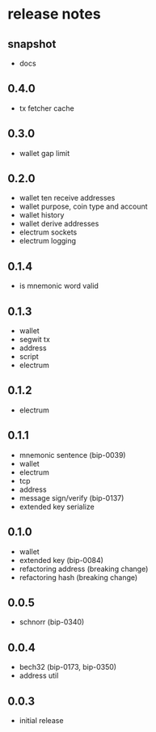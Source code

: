 # release notes

## snapshot
- docs

## 0.4.0
- tx fetcher cache

## 0.3.0
- wallet gap limit

## 0.2.0
- wallet ten receive addresses
- wallet purpose, coin type and account
- wallet history
- wallet derive addresses
- electrum sockets
- electrum logging

## 0.1.4
- is mnemonic word valid

## 0.1.3
- wallet
- segwit tx
- address
- script
- electrum

## 0.1.2
- electrum

## 0.1.1
- mnemonic sentence (bip-0039)
- wallet
- electrum
- tcp
- address
- message sign/verify (bip-0137)
- extended key serialize

## 0.1.0
- wallet
- extended key (bip-0084)
- refactoring address (breaking change)
- refactoring hash (breaking change)

## 0.0.5
- schnorr (bip-0340)

## 0.0.4
- bech32 (bip-0173, bip-0350)
- address util 

## 0.0.3
- initial release
